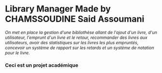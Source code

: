 # Library Manager Made by CHAMSSOUDINE Said Assoumani

_On met en place la gestion d'une bibliothèse allant de l'ajout d'un livre, d'un utilisateur, l'emprunt d'un livre et le retour, recommander des livres aux utilisateurs, avoir des statistiques sur les livres les plus empruntés, concevoir un système de rapport sur les retards et un système de notation pour le livre._

### Ceci est un projet académique